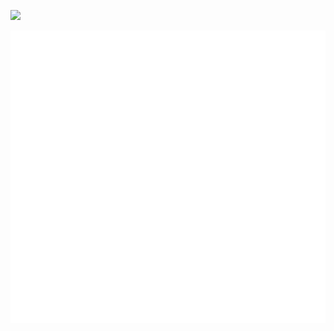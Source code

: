 ![](https://komarev.com/ghpvc/?username=Muhammad-Sarfaraz)

 
<p align="center"> 
  <img src="https://github.com/rumatarpin/rumatarpin/blob/main/github-metrics.svg" alt="Ruma Tarpin"> 
</p>
